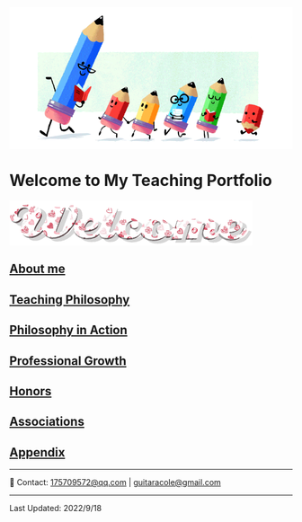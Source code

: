 <img src="teacher-gif.gif" align="center"/>

# Welcome to My Teaching Portfolio

<img src="welcome-19.gif" align="center"/>

## [About me](./About.md)

## [Teaching Philosophy](./philosophya.md)

## [Philosophy in Action](./teachingandlearning1.md)

## [Professional Growth](./professional.md)
  
## [Honors](./honors.md)
  
## [Associations](./associations.md)

## [Appendix](./appendix.md)

---

📧 Contact:
<175709572@qq.com> | <guitaracole@gmail.com>

---

Last Updated: 2022/9/18 
